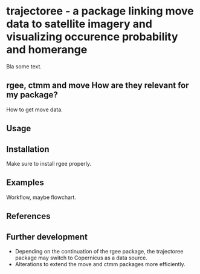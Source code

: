 # trajectoree - a package linking move data to satellite imagery and visualizing occurence probability and homerange

Bla some text.
## rgee, ctmm and move How are they relevant for my package?
How to get move data.
## Usage
## Installation 
Make sure to install rgee properly.
## Examples 
Workflow, maybe flowchart.
## References
## Further development
* Depending on the continuation of the rgee package, the trajectoree package may switch to Copernicus as a data source.
* Alterations to extend the move and ctmm packages more efficiently.
